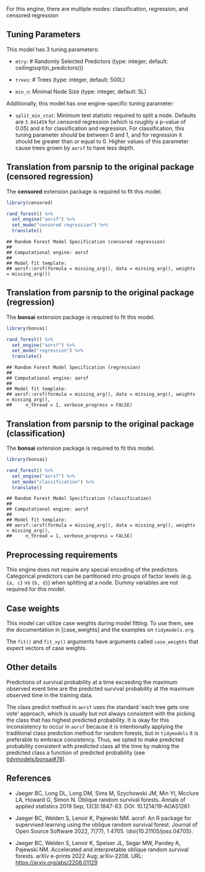 


For this engine, there are multiple modes: classification, regression, and censored regression

## Tuning Parameters



This model has 3 tuning parameters:

- `mtry`: # Randomly Selected Predictors (type: integer, default: ceiling(sqrt(n_predictors)))

- `trees`: # Trees (type: integer, default: 500L)

- `min_n`: Minimal Node Size (type: integer, default: 5L)

Additionally, this model has one engine-specific tuning parameter:

 * `split_min_stat`: Minimum test statistic required to split a node. Defaults are `3.841459` for censored regression (which is roughly a p-value of 0.05) and `0` for classification and regression. For classification, this tuning parameter should be between 0 and 1, and for regression it should be greater than or equal to 0. Higher values of this parameter cause trees grown by `aorsf` to have less depth.

## Translation from parsnip to the original package (censored regression)

The **censored** extension package is required to fit this model.


``` r
library(censored)

rand_forest() %>%
  set_engine("aorsf") %>%
  set_mode("censored regression") %>%
  translate()
```

```
## Random Forest Model Specification (censored regression)
## 
## Computational engine: aorsf 
## 
## Model fit template:
## aorsf::orsf(formula = missing_arg(), data = missing_arg(), weights = missing_arg())
```

## Translation from parsnip to the original package (regression)

The **bonsai** extension package is required to fit this model.


``` r
library(bonsai)

rand_forest() %>%
  set_engine("aorsf") %>%
  set_mode("regression") %>%
  translate()
```

```
## Random Forest Model Specification (regression)
## 
## Computational engine: aorsf 
## 
## Model fit template:
## aorsf::orsf(formula = missing_arg(), data = missing_arg(), weights = missing_arg(), 
##     n_thread = 1, verbose_progress = FALSE)
```

## Translation from parsnip to the original package (classification)

The **bonsai** extension package is required to fit this model.


``` r
library(bonsai)

rand_forest() %>%
  set_engine("aorsf") %>%
  set_mode("classification") %>%
  translate()
```

```
## Random Forest Model Specification (classification)
## 
## Computational engine: aorsf 
## 
## Model fit template:
## aorsf::orsf(formula = missing_arg(), data = missing_arg(), weights = missing_arg(), 
##     n_thread = 1, verbose_progress = FALSE)
```

## Preprocessing requirements


This engine does not require any special encoding of the predictors. Categorical predictors can be partitioned into groups of factor levels (e.g. `{a, c}` vs `{b, d}`) when splitting at a node. Dummy variables are not required for this model. 

## Case weights


This model can utilize case weights during model fitting. To use them, see the documentation in [case_weights] and the examples on `tidymodels.org`. 

The `fit()` and `fit_xy()` arguments have arguments called `case_weights` that expect vectors of case weights. 

## Other details

Predictions of survival probability at a time exceeding the maximum observed event time are the predicted survival probability at the maximum observed time in the training data.

The class predict method in `aorsf` uses the standard 'each tree gets one vote' approach, which is usually but not always consistent with the picking the class that has highest predicted probability. It is okay for this inconsistency to occur in `aorsf` because it is intentionally applying the traditional class prediction method for random forests, but in `tidymodels` it is preferable to embrace consistency. Thus, we opted to make predicted probability consistent with predicted class all the time by making the predicted class a function of predicted probability (see [tidymodels/bonsai#78](https://github.com/tidymodels/bonsai/pull/78)).

## References

- Jaeger BC, Long DL, Long DM, Sims M, Szychowski JM, Min YI, Mcclure LA, Howard G, Simon N. Oblique random survival forests. Annals of applied statistics 2019 Sep; 13(3):1847-83. DOI: 10.1214/19-AOAS1261

- Jaeger BC, Welden S, Lenoir K, Pajewski NM. aorsf: An R package for supervised learning using the oblique random survival forest. Journal of Open Source Software 2022, 7(77), 1 4705. \doi{10.21105/joss.04705}.

- Jaeger BC, Welden S, Lenoir K, Speiser JL, Segar MW, Pandey A, Pajewski NM. Accelerated and interpretable oblique random survival forests. arXiv e-prints 2022 Aug; arXiv-2208. URL: https://arxiv.org/abs/2208.01129

